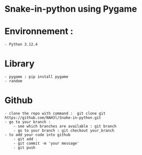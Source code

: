 ﻿# Snake-in-python using Pygame

# Environnement : 
    - Python 3.12.4 

# Library 
    - pygame : pip install pygame
    - random

# Github
    - clone the repo with command :  git clone git https://github.com/NAH3l/Snake-in-python.git
    - go to your branch : 
        - see which branches are available : git branch
        - go to your branch : git checkout your_branch
    - to add your code into github
        - git add .
        - git commit -m 'your message'
        - git push

